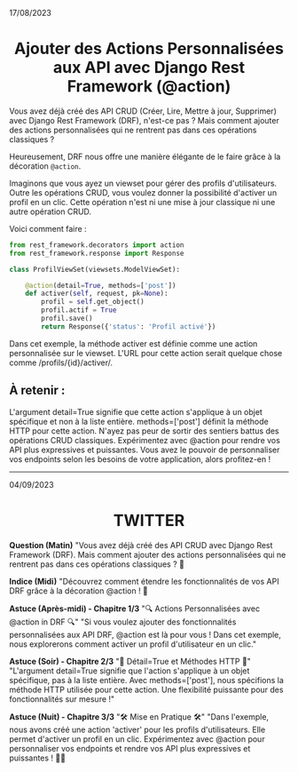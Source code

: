 17/08/2023

<h1 align="center">Ajouter des Actions Personnalisées aux API avec Django Rest Framework (@action)</h1>

Vous avez déjà créé des API CRUD (Créer, Lire, Mettre à jour, Supprimer) avec Django Rest Framework (DRF), n'est-ce pas ? Mais comment ajouter des actions personnalisées qui ne rentrent pas dans ces opérations classiques ?

Heureusement, DRF nous offre une manière élégante de le faire grâce à la décoration `@action`.

Imaginons que vous ayez un viewset pour gérer des profils d'utilisateurs. Outre les opérations CRUD, vous voulez donner la possibilité d'activer un profil en un clic. Cette opération n'est ni une mise à jour classique ni une autre opération CRUD.

Voici comment faire :

```python
from rest_framework.decorators import action
from rest_framework.response import Response

class ProfilViewSet(viewsets.ModelViewSet):

    @action(detail=True, methods=['post'])
    def activer(self, request, pk=None):
        profil = self.get_object()
        profil.actif = True
        profil.save()
        return Response({'status': 'Profil activé'})
```

Dans cet exemple, la méthode activer est définie comme une action personnalisée sur le viewset. L'URL pour cette action serait quelque chose comme /profils/{id}/activer/.

## À retenir :

L'argument detail=True signifie que cette action s'applique à un objet spécifique et non à la liste entière.
methods=['post'] définit la méthode HTTP pour cette action.
N'ayez pas peur de sortir des sentiers battus des opérations CRUD classiques. Expérimentez avec @action pour rendre vos API plus expressives et puissantes. Vous avez le pouvoir de personnaliser vos endpoints selon les besoins de votre application, alors profitez-en !

__________

04/09/2023

<h1 align="center">TWITTER</h1>

**Question (Matin)**
"Vous avez déjà créé des API CRUD avec Django Rest Framework (DRF). Mais comment ajouter des actions personnalisées qui ne rentrent pas dans ces opérations classiques ? 🤔

**Indice (Midi)**
"Découvrez comment étendre les fonctionnalités de vos API DRF grâce à la décoration @action ! 🚀

**Astuce (Après-midi) - Chapitre 1/3**
"🔍 Actions Personnalisées avec @action in DRF 🔍"
"Si vous voulez ajouter des fonctionnalités personnalisées aux API DRF, @action est là pour vous ! Dans cet exemple, nous explorerons comment activer un profil d'utilisateur en un clic."

**Astuce (Soir) - Chapitre 2/3**
"📝 Détail=True et Méthodes HTTP 📝"
"L'argument detail=True signifie que l'action s'applique à un objet spécifique, pas à la liste entière. Avec methods=['post'], nous spécifions la méthode HTTP utilisée pour cette action. Une flexibilité puissante pour des fonctionnalités sur mesure !"

**Astuce (Nuit) - Chapitre 3/3**
"🛠️ Mise en Pratique 🛠️"
"Dans l'exemple, nous avons créé une action 'activer' pour les profils d'utilisateurs. Elle permet d'activer un profil en un clic. Expérimentez avec @action pour personnaliser vos endpoints et rendre vos API plus expressives et puissantes ! 💪🌟
